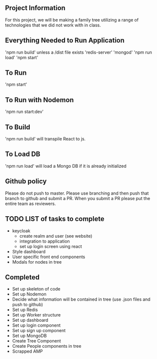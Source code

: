 ## Project Information
For this project, we will be making a family tree utilizing a range of technologies that we did not work with in class.

## Everything Needed to Run Application
'npm run build' unless a /dist file exists
'redis-server'
'mongod'
'npm run load'
'npm start'

## To Run
'npm start'

## To Run with Nodemon
'npm run start:dev'

## To Build
'npm run build' will transpile React to js. 

## To Load DB
'npm run load' will load a Mongo DB if it is already initialized 

## Github policy
Please do not push to master. Please use branching and then push that branch to github and submit a PR. When you submit a PR please put the entire team as reviewers.

## TODO LIST of tasks to complete
- keycloak
    - create realm and user (see website)
    - integration to application
    - set up login screen using react
- Style dashboard
- User specific front end components
- Modals for nodes in tree

## Completed
- Set up skeleton of code
- Set up Nodemon
- Decide what information will be contained in tree (use .json files and push to github)
- Set up Redis
- Set up Worker structure
- Set up dashboard
- Set up login component
- Set up sign up component
- Set up MongoDB
- Create Tree Component
- Create People components in tree
- Scrapped AMP
